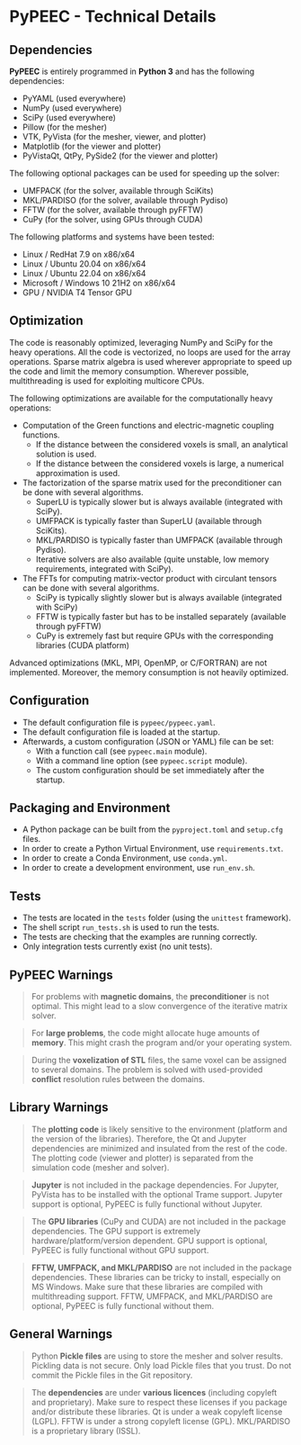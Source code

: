 # PyPEEC - Technical Details

## Dependencies

**PyPEEC** is entirely programmed in **Python 3** and has the following dependencies:
* PyYAML (used everywhere)
* NumPy (used everywhere)
* SciPy (used everywhere)
* Pillow (for the mesher)
* VTK, PyVista (for the mesher, viewer, and plotter)
* Matplotlib (for the viewer and plotter)
* PyVistaQt, QtPy, PySide2 (for the viewer and plotter)

The following optional packages can be used for speeding up the solver:
* UMFPACK (for the solver, available through SciKits)
* MKL/PARDISO (for the solver, available through Pydiso)
* FFTW (for the solver, available through pyFFTW)
* CuPy (for the solver, using GPUs through CUDA)

The following platforms and systems have been tested:
* Linux / RedHat 7.9 on x86/x64
* Linux / Ubuntu 20.04 on x86/x64
* Linux / Ubuntu 22.04 on x86/x64
* Microsoft / Windows 10 21H2 on x86/x64
* GPU / NVIDIA T4 Tensor GPU

## Optimization

The code is reasonably optimized, leveraging NumPy and SciPy for the heavy operations.
All the code is vectorized, no loops are used for the array operations.
Sparse matrix algebra is used wherever appropriate to speed up the code and limit the memory consumption.
Wherever possible, multithreading is used for exploiting multicore CPUs.

The following optimizations are available for the computationally heavy operations:
* Computation of the Green functions and electric-magnetic coupling functions.
  * If the distance between the considered voxels is small, an analytical solution is used.
  * If the distance between the considered voxels is large, a numerical approximation is used.
* The factorization of the sparse matrix used for the preconditioner can be done with several algorithms.
  * SuperLU is typically slower but is always available (integrated with SciPy).
  * UMFPACK is typically faster than SuperLU (available through SciKits).
  * MKL/PARDISO is typically faster than UMFPACK (available through Pydiso).
  * Iterative solvers are also available (quite unstable, low memory requirements, integrated with SciPy).
* The FFTs for computing matrix-vector product with circulant tensors can be done with several algorithms.
  * SciPy is typically slightly slower but is always available (integrated with SciPy)
  * FFTW is typically faster but has to be installed separately (available through pyFFTW)
  * CuPy is extremely fast but require GPUs with the corresponding libraries (CUDA platform)

Advanced optimizations (MKL, MPI, OpenMP, or C/FORTRAN) are not implemented.
Moreover, the memory consumption is not heavily optimized.

## Configuration

* The default configuration file is `pypeec/pypeec.yaml`.
* The default configuration file is loaded at the startup.
* Afterwards, a custom configuration (JSON or YAML) file can be set:
  * With a function call (see `pypeec.main` module).
  * With a command line option (see `pypeec.script` module).
  * The custom configuration should be set immediately after the startup.

## Packaging and Environment

* A Python package can be built from the `pyproject.toml` and `setup.cfg` files.
* In order to create a Python Virtual Environment, use `requirements.txt`.
* In order to create a Conda Environment, use `conda.yml`.
* In order to create a development environment, use `run_env.sh`.

## Tests

* The tests are located in the `tests` folder (using the `unittest` framework).
* The shell script `run_tests.sh` is used to run the tests.
* The tests are checking that the examples are running correctly.
* Only integration tests currently exist (no unit tests).

## PyPEEC Warnings

> For problems with **magnetic domains**, the **preconditioner** is not optimal.
> This might lead to a slow convergence of the iterative matrix solver.

> For **large problems**, the code might allocate huge amounts of **memory**.
> This might crash the program and/or your operating system.

> During the **voxelization of STL** files, the same voxel can be assigned to several domains.
> The problem is solved with used-provided **conflict** resolution rules between the domains.

## Library Warnings

> The **plotting code** is likely sensitive to the environment (platform and the version of the libraries).
> Therefore, the Qt and Jupyter dependencies are minimized and insulated from the rest of the code.
> The plotting code (viewer and plotter) is separated from the simulation code (mesher and solver).

> **Jupyter** is not included in the package dependencies.
> For Jupyter, PyVista has to be installed with the optional Trame support.
> Jupyter support is optional, PyPEEC is fully functional without Jupyter.

> The **GPU libraries** (CuPy and CUDA) are not included in the package dependencies.
> The GPU support is extremely hardware/platform/version dependent.
> GPU support is optional, PyPEEC is fully functional without GPU support.

> **FFTW, UMFPACK, and MKL/PARDISO** are not included in the package dependencies.
> These libraries can be tricky to install, especially on MS Windows.
> Make sure that these libraries are compiled with multithreading support.
> FFTW, UMFPACK, and MKL/PARDISO are optional, PyPEEC is fully functional without them.

## General Warnings

> Python **Pickle files** are using to store the mesher and solver results.
> Pickling data is not secure. 
> Only load Pickle files that you trust.
> Do not commit the Pickle files in the Git repository.

> The **dependencies** are under **various licences** (including copyleft and proprietary).
> Make sure to respect these licenses if you package and/or distribute these libraries.
> Qt is under a weak copyleft license (LGPL).
> FFTW is under a strong copyleft license (GPL).
> MKL/PARDISO is a proprietary library (ISSL).
